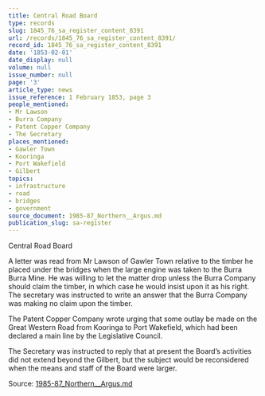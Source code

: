 ```yaml
---
title: Central Road Board
type: records
slug: 1845_76_sa_register_content_8391
url: /records/1845_76_sa_register_content_8391/
record_id: 1845_76_sa_register_content_8391
date: '1853-02-01'
date_display: null
volume: null
issue_number: null
page: '3'
article_type: news
issue_reference: 1 February 1853, page 3
people_mentioned:
- Mr Lawson
- Burra Company
- Patent Copper Company
- The Secretary
places_mentioned:
- Gawler Town
- Kooringa
- Port Wakefield
- Gilbert
topics:
- infrastructure
- road
- bridges
- government
source_document: 1985-87_Northern__Argus.md
publication_slug: sa-register
---
```


Central Road Board

A letter was read from Mr Lawson of Gawler Town relative to the timber he placed under the bridges when the large engine was taken to the Burra Burra Mine.  He was willing to let the matter drop unless the Burra Company should claim the timber, in which case he would insist upon it as his right.  The secretary was instructed to write an answer that the Burra Company was making no claim upon the timber.

The Patent Copper Company wrote urging that some outlay be made on the Great Western Road from Kooringa to Port Wakefield, which had been declared a main line by the Legislative Council.

The Secretary was instructed to reply that at present the Board’s activities did not extend beyond the Gilbert, but the subject would be reconsidered when the means and staff of the Board were larger.

Source: [1985-87_Northern__Argus.md](/downloads/markdown/1985-87_Northern__Argus.md)
